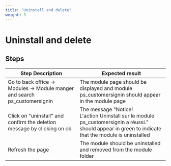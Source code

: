 ```yaml
---
title: "Uninstall and delete"
weight: 3
---
```


# Uninstall and delete
## Steps
| Step Description | Expected result |
| ----- | ----- |
| Go to back office -> Modules -> Module manger and search ps_customersignin | The module page should be displayed and module ps_customersignin should appear in the module page |
| Click on "uninstall" and confirm the deletion message by clicking on ok | The message "Notice!<br>L'action Uninstall sur le module ps_customersignin a réussi." should appear in green to indicate that the module is uninstalled |
| Refresh the page | The module should be uninstalled and removed from the module folder |
